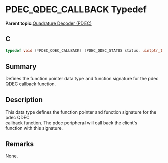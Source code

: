 # PDEC\_QDEC\_CALLBACK Typedef

**Parent topic:**[Quadrature Decoder \(PDEC\)](GUID-6A3DDAF4-F27F-43B4-915E-750B2707BF64.md)

## C

```c
typedef void (*PDEC_QDEC_CALLBACK) (PDEC_QDEC_STATUS status, uintptr_t context);
```

## Summary

Defines the function pointer data type and function signature for the pdec QDEC callback function.

## Description

This data type defines the function pointer and function signature for the pdec QDEC<br />callback function. The pdec peripheral will call back the client's<br />function with this signature.

## Remarks

None.

